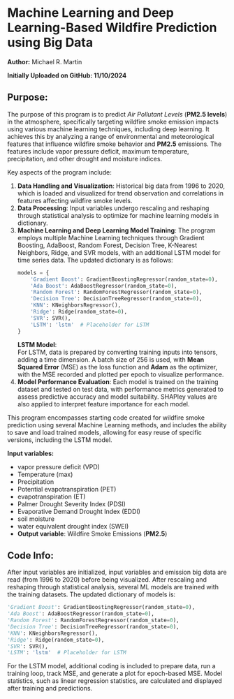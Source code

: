 # Machine Learning and Deep Learning-Based Wildfire Prediction using Big Data
**Author:** Michael R. Martin

**Initially Uploaded on GitHub: 11/10/2024**

## Purpose:  
The purpose of this program is to predict *Air Pollutant Levels* (**PM2.5 levels**) in the atmosphere, specifically targeting wildfire smoke emission impacts using various machine learning techniques, including deep learning. It achieves this by analyzing a range of environmental and meteorological features that influence wildfire smoke behavior and **PM2.5** emissions. The features include vapor pressure deficit, maximum temperature, precipitation, and other drought and moisture indices.

Key aspects of the program include:

1. **Data Handling and Visualization**: Historical big data from 1996 to 2020, which is loaded and visualized for trend observation and correlations in features affecting wildfire smoke levels.
2. **Data Processing**: Input variables undergo rescaling and reshaping through statistical analysis to optimize for machine learning models in dictionary.
3. **Machine Learning and Deep Learning Model Training**: The program employs multiple Machine Learning techniques through Gradient Boosting, AdaBoost, Random Forest, Decision Tree, K-Nearest Neighbors, Ridge, and SVR models, with an additional LSTM model for time series data. The updated dictionary is as follows:
   ```python
   models = {
       'Gradient Boost': GradientBoostingRegressor(random_state=0),
       'Ada Boost': AdaBoostRegressor(random_state=0),
       'Random Forest': RandomForestRegressor(random_state=0),
       'Decision Tree': DecisionTreeRegressor(random_state=0),
       'KNN': KNeighborsRegressor(),
       'Ridge': Ridge(random_state=0),
       'SVR': SVR(),
       'LSTM': 'lstm'  # Placeholder for LSTM
   }
   ```
   **LSTM Model**:  
   For LSTM, data is prepared by converting training inputs into tensors, adding a time dimension. A batch size of 256 is used, with **Mean Squared Error** (MSE) as the loss function and **Adam** as the optimizer, with the MSE recorded and plotted per epoch to visualize performance.
4. **Model Performance Evaluation**: Each model is trained on the training dataset and tested on test data, with performance metrics generated to assess predictive accuracy and model suitability. SHAPley values are also applied to interpret feature importance for each model.

This program encompasses starting code created for wildfire smoke prediction using several Machine Learning methods, and includes the ability to save and load trained models, allowing for easy reuse of specific versions, including the LSTM model.

**Input variables:**  
- vapor pressure deficit (VPD)  
- Temperature (max)  
- Precipitation  
- Potential evapotranspiration (PET)  
- evapotranspiration (ET)  
- Palmer Drought Severity Index (PDSI)  
- Evaporative Demand Drought Index (EDDI)  
- soil moisture  
- water equivalent drought index (SWEI)  
- **Output variable**: Wildfire Smoke Emissions (**PM2.5**)

## Code Info:  
After input variables are initialized, input variables and emission big data are read (from 1996 to 2020) before being visualized. After rescaling and reshaping through statistical analysis, several ML models are trained with the training datasets. The updated dictionary of models is:
```python
'Gradient Boost': GradientBoostingRegressor(random_state=0),
'Ada Boost': AdaBoostRegressor(random_state=0),
'Random Forest': RandomForestRegressor(random_state=0),
'Decision Tree': DecisionTreeRegressor(random_state=0),
'KNN': KNeighborsRegressor(),
'Ridge': Ridge(random_state=0),
'SVR': SVR(),
'LSTM': 'lstm'  # Placeholder for LSTM
```

For the LSTM model, additional coding is included to prepare data, run a training loop, track MSE, and generate a plot for epoch-based MSE. Model statistics, such as linear regression statistics, are calculated and displayed after training and predictions.
